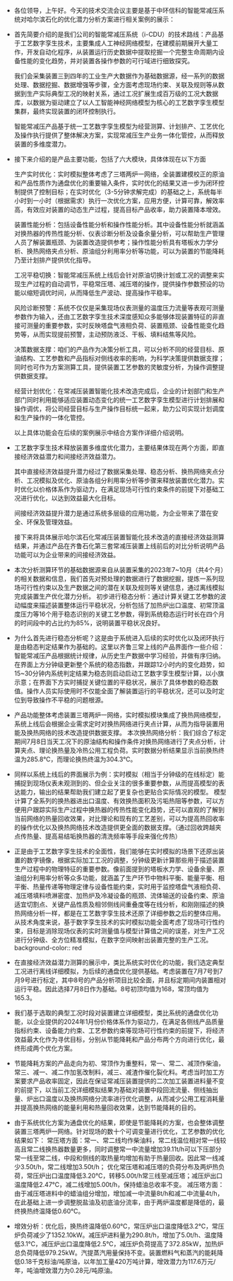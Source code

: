- 各位领导，上午好。今天的技术交流会议主要是基于中环信科的智能常减压系统对哈尔滨石化的优化潜力分析方案进行相关案例的展示：
- 首先简要介绍的是我们公司的智能常减压系统（i-CDU）的技术路线：产品基于工艺数字孪生技术，主要集成人工神经网络模型，在建模前期展开大量工作，开发自动化程序，从装置运行历史数据中提取挖掘一个完整生命周期内设备性能的变化趋势，并对装置各操作参数的可行域进行细致探究。
  
  我们会采集装置三到四年的工业生产大数据作为基础数据源，经一系列的数据处理、数据挖掘、数据增强等步骤，全方面考虑现场约束、关联及规则等从数据到生产实际典型工况的映射关系，通过工况扩展生成百万级的工况大数据库，以数据为驱动建立了以人工智能神经网络模型为核心的工艺数字孪生模型集群，最终实现装置的闭环控制执行。
  
  智能常减压产品基于统一工艺数字孪生模型为经营测算、计划排产、工艺优化及操作执行提供了整体解决方案，实现常减压生产业务一体化管控，从而释放装置的多维度潜力。
- 接下来介绍的是产品主要功能，包括了六大模块，具体体现在以下方面
  
  生产实时优化：实时模拟整体考虑了三塔两炉一网络，全装置建模校正的原油和产品性质作为通盘优化的重要输入条件，实时优化的结果又进一步为闭环控制提供了控制目标；在实时优化（3-5分钟求解完成）的基础之上，系统每半小时到一小时（根据需求）执行一次优化方案，应用方便，计算可靠，解效率高，有效应对装置的动态生产过程，提高目标产品收率，助力装置降本增效。
  
  装置性能分析：包括设备性能分析和操作性能分析。其中设备性能分析就涵盖对换热器的传热性能分析、仪表诊断分析及设备余量分析，可以帮助生产管理人员了解装置瓶颈、为装置改造提供参考；操作性能分析具有塔板水力学分析、换热网络夹点分析、原油组分利用率分析等功能，可以为装置的节能降耗乃至计划排产提供优化指导。
  
  工况平稳切换：智能常减压系统上线后会针对原油切换计划或工况的调整来实现生产过程的自动调节，平稳常压塔、减压塔的操作，提供操作参数预设的功能以缩短调优时间，从而降低生产波动、提高操作平稳率。
  
  风险诊断预警：系统不仅仅是采集现场仪表测量的温度压力流量等表观可测量参数作为输入，还由工艺数字孪生技术深度感知众多能够体现装置特征的非直接可测量的重要参数，实时反映塔盘气液相负荷、装置瓶颈、设备性能变化趋势等，从而实现提前预警，主动预防液泛、干板、填料结焦等风险。
  
  决策数据支撑：咱们的产品作为决策分析工具，可以分析不同的经营目标、原油结构、工艺参数和产品指标对侧线收率的影响，为科学决策提供数据支撑；同时也可作为方案测算工具，提供装置工艺参数的灵敏度分析，为操作调整提供数据支撑。
  
  经营计划优化：在常减压装置智能化技术改造完成后，企业的计划部门和生产部门同时利用能够适应装置动态变化的统一工艺数字孪生模型进行计划排展和操作调优，将公司经营目标与生产操作目标统一起来，助力公司实现计划调度和生产操作的一体化管控。
  
  以上具体功能会在后续的案例展示中结合方案作详细介绍说明。
- 工艺数字孪生技术释放装置多维度优化潜力，主要结果体现在两个方面，即直接经济效益潜力和间接经济效益潜力。
  
  其中直接经济效益提升潜力经过了数据采集处理、稳态分析、换热网络夹点分析、工况模拟及优化、原油各组分利用率分析等步骤来释放装置优化潜力。实时优化以价格体系作为驱动力，在满足现场可行性约束条件的前提下对基础工况进行优化，以达到效益最大化目标。
  
  间接经济效益提升潜力是通过系统多层级的应用功能，为企业带来了潜在安全、环保及管理效益。
  
  接下来将具体展示哈尔滨石化常减压装置智能化技术改造的直接经济效益测算结果，并通过产品在齐鲁石化第三套常减压装置上线前后的对比分析说明产品功能可以为企业带来的间接经济效益。
- 本次分析测算环节的基础数据源来自从装置采集的2023年7~10月（共4个月）的相关数据和信息，我们首先对预处理的数据进行了数据挖掘，提炼一系列现场可行性约束以及生产数据之间的潜在关联及规则等关键信息，通过离线模拟完成装置生产优化潜力分析。
  初步进行稳态分析：通过计算关键工艺参数的波动幅度来描述装置整体运行平稳状况，分析包括了加热炉出口温度、初常顶温度压力等16个用于稳态识别的关键工艺参数，得到系统稳态运行时长在四个月的时间段中的占比约为85%，说明装置平稳状况良好。
- 为什么首先进行稳态分析呢？这是由于系统进入后续的实时优化以及闭环执行是由稳态判定结果作为基础的。这里以齐鲁三常上线的产品界面作一些介绍：智能常减压产品根据统计规律，从历史生产数据中学习经验，并做有序归纳。在界面上方分钟级更新整个系统的稳态指数，并跟踪12小时内的变化趋势，如15~30分钟内系统判定结果为稳态则启动启动工艺数字孪生模型计算，以小旗示意；在界面下方实时捕捉关键位置的平稳状况，展示了具体参数的稳态数值。操作人员实际使用时不仅能全面了解装置运行的平稳状况，还可以及时定位到导致操作不平稳的问题根源。
- 产品功能整体考虑装置三塔两炉一网络，实时模拟模块集成了换热网络模型，系统上线后会根据企业需求定时对换热网络进行夹点计算，从而为指导装置用能及换热网络的技术改造提供数据支撑。
  本次换热网络分析：我们综合了标定期间7月8日当天工况下的原油结构和操作条件对换热网络进行了夹点分析，计算夹点、理论换热量及冷热公用工程负荷。实时数据分析结果显示当前换热终温为285.8℃，而理论换热终温为304.3℃。
- 同样以系统上线后的界面展示为例：实时模拟（相当于分钟级的在线标定）能捕捉到现场仪表未观测到的、但企业关注的很多重要参数，从而提高模型的表达能力，输出的结果帮助我们建立起了更复杂也更贴合实际情况的模型。
  模型计算了全系列的换热器进出口温度、有效换热面积及污垢热阻等参数，可以方便用户跟踪实际生产过程中换热器的传热性能变化趋势，还可以直观的了解到当前网络的热量回收效果，对比理论和现有的工艺差别，可以为提高热回收率的操作优化以及换热网络技术改造提供更全面的数据支撑。（通过回收跨越夹点传热量、提高易结垢换热器的清洗频率等手段来强化传热）
- 正是由于工艺数字孪生技术的全面性，我们能够在实时模拟的场景下还原出装置的数字镜像，根据实际加工工况的调整，分钟级更新计算那些用于描述装置生产过程中的物理特征的重要参数。像前面提到的塔板水力学、设备余量、原油组分利用率分析等众多功能，就涵盖了生产环节中物料平衡、能量平衡、相平衡、热量传递等物理定律与设备性能约束，实时用于监控塔盘气液相负荷、减压塔填料喷淋密度、加热炉及冷凝设备的瓶颈、流体输送的设备约束、原油适宜切割点、关键产品性质及相邻侧线间重叠度等在线分析，和刚刚描述的换热网络分析一样，都是在工艺数字孪生技术还原了详细参数之后的整体应用。从技术角度来说，基于数字孪生技术的实时模拟功能全面考虑了现场可行性约束，目标是消除现场仪表的实时测量值与模型计算值之间的误差，对生产工况进行分钟级、全方位精准模拟，在数字空间映射出装置完整的生产工况。
  background-color:: red
- 在直接经济效益潜力测算的展示中，类比系统实时优化的功能，我们选定典型工况进行离线详细模拟，为后续的通盘优化提供基础。考虑装置在7月7号到7月9号进行标定，其中8号的产品分析项目比较全面，并且标定期间内装置相对运行平稳。因此选择7月8日作为基础。8号初顶均值为168，常顶均值为165.3。
- 我们基于选取的典型工况时段对装置建立详细模型，类比系统的通盘优化功能，以企业提供的2024年1月份价格体系作为驱动力，在满足各侧线产品质量指标约束、设备能力约束、工艺参数约束等现场可行性约束的前提下，将经济效益最大化作为寻优目标，分别从节能降耗和产品分布两个方向进行优化，最终形成两个优化方案。
- 节能降耗方案的产品走向为初、常顶作为重整料，常一、常二、减顶作柴油，常三、减一、减二作加氢改制料，减三、减渣作催化裂化料。考虑当时加工方案要求产品收率固定，因此在保证常减压装置提供的二次加工装置进料量不变的前提下，以当前工况详细模拟结果为基础对装置中段回流流量、侧线抽出量、炉出口温度以及换热网络分流率进行优化调整，从而减少公用工程消耗量并提高换热网络的能量利用和热量回收效果，达到节能降耗的目的。
- 由于系统优化方案为通盘优化的结果，即使是节能降耗的方案，也会整体调整装置三塔两炉一网络。针对现场的数十个可调变量进行优化，工艺参数的优化结果如下：
  常压塔方面：常一、常二线均作柴油料，常二线温位相对常一线较高且常二线换热器数量更多，同时调整常一中流量增加39.11t/h可以下压部分常一线至常二线，中段和侧线的取热量均增加有助于热量回收。因此常一线减少3.50t/h，常二线增加3.50t/h；
  优化常压塔和减压塔的负荷分布及两炉热负荷，常压炉出口温度降低3.20℃，转移5.00t/h常三线至减压塔；减压炉出口温度降低2.47℃，减二线增加5.00t/h，保持蜡油总收率不变。
  减压塔方面：由于减压塔进料中的蜡油组分增加，增加减一中流量8t/h和减二中流量4t/h，在此基础上进一步调整脱盐油及初底油分流率，由于两炉温度都是降低的，最终换热终温降低0.60℃。
- 增效分析：优化后，换热终温降低0.60℃，常压炉出口温度降低3.2℃，常压炉负荷减少了1352.10kW。减压炉进料量为290.8t/h，增加了5.0t/h、温度降低3.1℃，减压炉出口温度降低2.5℃，减压炉负荷提高了372.85kW，加热炉总负荷降低979.25kW。汽提蒸汽用量保持不变。装置燃料气和蒸汽的能耗降低0.18千克标油/吨原油，以年加工量420万吨计算，增效潜力为117.6万元/年，吨油增效潜力为0.28元/吨原油。